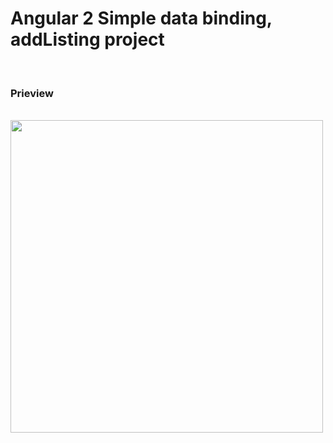 # Angular 2 Simple data binding, addListing project

<br>
<h3>Prieview</h3>
<br>
<img height= 500 src="https://media.giphy.com/media/26BGP0xNuvpei1pLy/source.gif">
